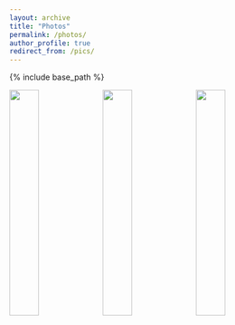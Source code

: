 ```yaml
---
layout: archive
title: "Photos"
permalink: /photos/
author_profile: true
redirect_from: /pics/
---
```


{% include base_path %}

[<img src="/images/bio-photo.jpg" width="32%">](http://instagram.com/) [<img src="/images/bio-photo.jpg" width="32%">](http://instagram.com/) [<img src="/images/bio-photo.jpg" width="32%">](http://instagram.com/) 